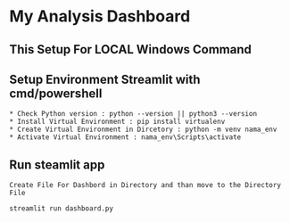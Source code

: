 # My Analysis Dashboard

## This Setup For LOCAL Windows Command 

## Setup Environment Streamlit with cmd/powershell
```
* Check Python version : python --version || python3 --version
* Install Virtual Environment : pip install virtualenv
* Create Virtual Environment in Dircetory : python -m venv nama_env
* Activate Virtual Environment : nama_env\Scripts\activate
```

## Run steamlit app
```
Create File For Dashbord in Directory and than move to the Directory File

streamlit run dashboard.py
```
